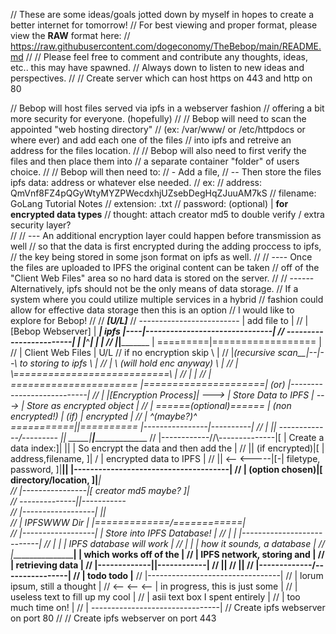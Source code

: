 // These are some ideas/goals jotted down by myself in hopes to create a better internet for tomorrow!
// For best viewing and proper format, please view the **RAW** format here:
// https://raw.githubusercontent.com/dogeconomy/TheBebop/main/README.md
//
// Please feel free to comment and contribute any thoughts, ideas, etc.. this may have spawned.
// Always down to listen to new ideas and perspectives.
// 
// Create server which can host https on 443 and http on 80

// Bebop will host files served via ipfs in a webserver fashion
// offering a bit more security for everyone. (hopefully)
// 
// Bebop will need to scan the appointed "web hosting directory"
// (ex: /var/www/ or /etc/httpdocs or where ever) and add each one of the files
// into ipfs and retreive an address for the files location.
// 
// Bebop will also need to first verify the files and then place them into 
// a separate container "folder" of users choice.
//
// Bebop will then need to:
// - Add a file, 
// -- Then store the files ipfs data: address or whatever else needed.
//    ex: 
//       address: QmVnf8FZ4pQGyWtyMYZPWecdxhjUZsebDegHqZJuuAM7kS
//       filename: GoLang Tutorial Notes
//       extension: .txt
//       password: (optional) | **for encrypted data types**
//       thought: attach creator md5 to double verify / extra security layer?  
// 
// --- An additional encryption layer could happen before transmission as well
//     so that the data is first encrypted during the adding proccess to ipfs,  
//     the key being stored in some json format on ipfs as well.
//
// ---- Once the files are uploaded to IPFS the original content can be taken
//      off of the "Client Web Files" area so no hard data is stored on the server.
//
// ------ Alternatively, ipfs should not be the only means of data storage.
//        If a system where you could utilize multiple services in a hybrid
//        fashion could allow for effective data storage then this is an option
//        I would like to explore for Bebop!
//
//                                             _____[U/L]_____
//     -------------------------               | add file to |
//     |   [Bebop Webserver]   |          _____|    ipfs     |----|-------------------------------|
//     ------------------------|         |     |_____^_______|    |                               |
//                             |_________|_________  |   =========|==================             |
//                             | Client Web Files | U/L //  if no encryption skip   \\            |
//                             |_(recursive scan__|--|--\\    to storing to ipfs     \\           |
//                                                   |   \\  (will hold enc anyway)   \\          |
//                                                   |    \\===========================\\         |
//                                                   |                                            |
//                                                   |   ======================        |=====================| (or) |---------------------------|
//                                                   |   |[Encryption Process]|  --->  | Store Data to IPFS  | ---> | Store as encrypted object |
//                                                   |   ======(optional)======        |   (non encrypted!)  | (if) | encrypted                 |
//                                                   |         ^(maybe?)^              ===========||==========      |----------------|----------|
//                                                   |             ||                -------------\/---------              ||   _____|__________|______________________
//                                                   |------------//\\--------------|[ | Create a data index:]|            ||  | So encrypt the data and then add the |
//                                                                 || (if encrypted)|[ |  address,filename,  ]|            \/  |        encrypted data to IPFS        |
//                                                                 ||     <-- <-----|[-| filetype, password, ]|____________||  |--------------------------------------|
//                                                                 | (option chosen)|[   directory/location, ]|_____________|  
//                                                                 |----------------|[   creator md5 maybe?  ]|                
//                                                                                  --------------||-----------                
//                                   |------------------|                                         ||                           
//                                   |    IPFSWWW Dir   |                           |=============\/============|              
//                                   |------------------|                           | Store into IPFS Database! |
//                                   |                  |                           |---------------------------|
//                                   |                  |                           | IPFS database will work   |
//                                   |                  |                           | how it sounds, a database |
//                                   |__________________|                           | which works off of the    |
//                                                                                  | IPFS network, storing and |
//                                                                                  | retrieving data           |
//                                                                                  |-------------||------------|
//                                                                                                || 
//                                                                                                || 
//                                                                                  |-------------\/----------------|
//                                                                                  | todo todo                     |__
//                                                                                  |---------------------------------|
//                                                                                  | lorum ipsum, still a thought    |
//                                                                     <-- <-- <--  | in progress, this is just some  |
//                                                                                  | useless text to fill up my cool |
//                                                                                  | asii text box I spent entirely  |
//                                                                                  | too much time on!               |
//                                                                                  | --------------------------------|
// Create ipfs webserver on port 80
// 
// Create ipfs webserver on port 443

